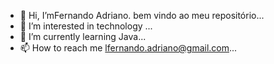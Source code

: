 - 👋 Hi, I’mFernando Adriano. bem vindo ao meu repositório...
- 👀 I’m interested in technology ...
- 🌱 I’m currently learning Java...
- 📫 How to reach me lfernando.adriano@gmail.com...


